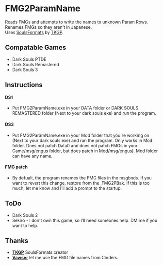 # FMG2ParamName  
 Reads FMGs and attempts to write the names to unknown Param Rows.  
 Renames FMGs so they aren't in Japanese.  
 Uses [SoulsFormats](https://github.com/JKAnderson/SoulsFormats) by [TKGP](https://github.com/JKAnderson/).  
 
 ## Compatable Games  
 * Dark Souls PTDE  
 * Dark Souls Remastered  
 * Dark Souls 3  
 
 ## Instructions  
 #### DS1  
 * Put FMG2ParamName.exe in your DATA folder or DARK SOULS REMASTERED folder (Next to your dark souls exe) and run the program.  
 #### DS3  
 * Put FMG2ParamName.exe in your Mod folder that you're working on (Next to your dark souls exe) and run the program. Only works in Mod folder. Does not patch Data0 and does not patch FMGs in your Game/msg/engus folder, but does patch in Mod/msg/engus). Mod folder can have any name.  
 #### FMG patch  
 * By defualt, the program renames the FMG files in the msgbnds. If you want to revert this change, restore from the .FMG2PBak. If this is too much, let me know and I'll add a prompt to the startup.  

 ## ToDo  
 * Dark Souls 2  
 * Sekiro - I don't own this game, so I'll need someones help. DM me if you want to help.  

## Thanks
* **[TKGP](https://github.com/JKAnderson/)** SoulsFormats creator  
* **[Vawser](https://github.com/vawser)** let me use the FMG file names from Cinders.  
